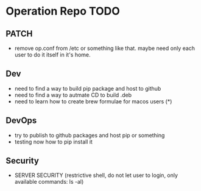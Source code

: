 # Operation Repo TODO

## PATCH

- remove op.conf from /etc or something like that. maybe need only each user to do it itself in it's home.

## Dev

- need to find a way to build pip package and host to github
- need to find a way to autmate CD to build .deb 
- need to learn how to create brew formulae for macos users (*)


## DevOps

- try to publish to github packages and host pip or something
- testing now how to pip install it


## Security

- SERVER SECURITY (restrictive shell, do not let user to login, only available commands: ls -al)